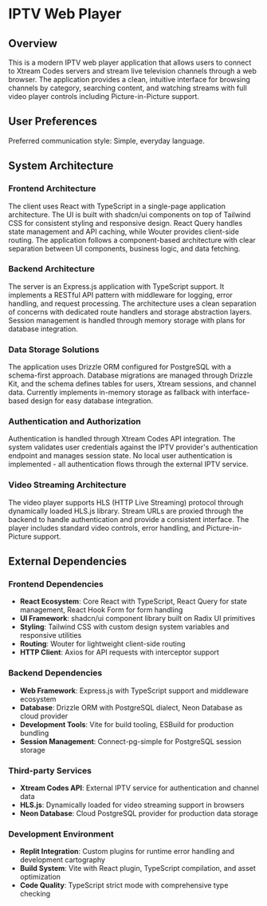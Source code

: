 # IPTV Web Player

## Overview

This is a modern IPTV web player application that allows users to connect to Xtream Codes servers and stream live television channels through a web browser. The application provides a clean, intuitive interface for browsing channels by category, searching content, and watching streams with full video player controls including Picture-in-Picture support.

## User Preferences

Preferred communication style: Simple, everyday language.

## System Architecture

### Frontend Architecture
The client uses React with TypeScript in a single-page application architecture. The UI is built with shadcn/ui components on top of Tailwind CSS for consistent styling and responsive design. React Query handles state management and API caching, while Wouter provides client-side routing. The application follows a component-based architecture with clear separation between UI components, business logic, and data fetching.

### Backend Architecture
The server is an Express.js application with TypeScript support. It implements a RESTful API pattern with middleware for logging, error handling, and request processing. The architecture uses a clean separation of concerns with dedicated route handlers and storage abstraction layers. Session management is handled through memory storage with plans for database integration.

### Data Storage Solutions
The application uses Drizzle ORM configured for PostgreSQL with a schema-first approach. Database migrations are managed through Drizzle Kit, and the schema defines tables for users, Xtream sessions, and channel data. Currently implements in-memory storage as fallback with interface-based design for easy database integration.

### Authentication and Authorization
Authentication is handled through Xtream Codes API integration. The system validates user credentials against the IPTV provider's authentication endpoint and manages session state. No local user authentication is implemented - all authentication flows through the external IPTV service.

### Video Streaming Architecture
The video player supports HLS (HTTP Live Streaming) protocol through dynamically loaded HLS.js library. Stream URLs are proxied through the backend to handle authentication and provide a consistent interface. The player includes standard video controls, error handling, and Picture-in-Picture support.

## External Dependencies

### Frontend Dependencies
- **React Ecosystem**: Core React with TypeScript, React Query for state management, React Hook Form for form handling
- **UI Framework**: shadcn/ui component library built on Radix UI primitives
- **Styling**: Tailwind CSS with custom design system variables and responsive utilities
- **Routing**: Wouter for lightweight client-side routing
- **HTTP Client**: Axios for API requests with interceptor support

### Backend Dependencies
- **Web Framework**: Express.js with TypeScript support and middleware ecosystem
- **Database**: Drizzle ORM with PostgreSQL dialect, Neon Database as cloud provider
- **Development Tools**: Vite for build tooling, ESBuild for production bundling
- **Session Management**: Connect-pg-simple for PostgreSQL session storage

### Third-party Services
- **Xtream Codes API**: External IPTV service for authentication and channel data
- **HLS.js**: Dynamically loaded for video streaming support in browsers
- **Neon Database**: Cloud PostgreSQL provider for production data storage

### Development Environment
- **Replit Integration**: Custom plugins for runtime error handling and development cartography
- **Build System**: Vite with React plugin, TypeScript compilation, and asset optimization
- **Code Quality**: TypeScript strict mode with comprehensive type checking